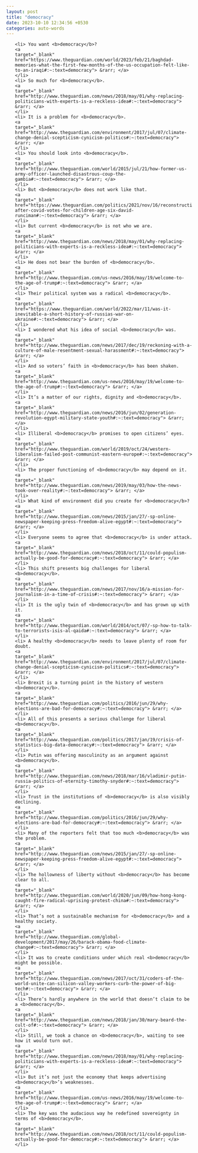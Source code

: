 ```yaml
---
layout: post
title: "democracy"
date: 2023-10-10 12:34:56 +0530
categories: auto-words
---
```

<ol>

    <li> You want <b>democracy</b>?
    <a 
    target="_blank" 
    href="https://www.theguardian.com/world/2023/feb/21/baghdad-memories-what-the-first-few-months-of-the-us-occupation-felt-like-to-an-iraqi#:~:text=democracy"> &rarr; </a>
    </li>
    <li> So much for <b>democracy</b>.
    <a 
    target="_blank" 
    href="http://www.theguardian.com/news/2018/may/01/why-replacing-politicians-with-experts-is-a-reckless-idea#:~:text=democracy"> &rarr; </a>
    </li>
    <li> It is a problem for <b>democracy</b>.
    <a 
    target="_blank" 
    href="http://www.theguardian.com/environment/2017/jul/07/climate-change-denial-scepticism-cynicism-politics#:~:text=democracy"> &rarr; </a>
    </li>
    <li> You should look into <b>democracy</b>.
    <a 
    target="_blank" 
    href="http://www.theguardian.com/world/2015/jul/21/how-former-us-army-officer-launched-disastrous-coup-the-gambia#:~:text=democracy"> &rarr; </a>
    </li>
    <li> But <b>democracy</b> does not work like that.
    <a 
    target="_blank" 
    href="https://www.theguardian.com/politics/2021/nov/16/reconstruction-after-covid-votes-for-children-age-six-david-runciman#:~:text=democracy"> &rarr; </a>
    </li>
    <li> But current <b>democracy</b> is not who we are.
    <a 
    target="_blank" 
    href="http://www.theguardian.com/news/2018/may/01/why-replacing-politicians-with-experts-is-a-reckless-idea#:~:text=democracy"> &rarr; </a>
    </li>
    <li> He does not bear the burden of <b>democracy</b>.
    <a 
    target="_blank" 
    href="http://www.theguardian.com/us-news/2016/may/19/welcome-to-the-age-of-trump#:~:text=democracy"> &rarr; </a>
    </li>
    <li> Their political system was a radical <b>democracy</b>.
    <a 
    target="_blank" 
    href="https://www.theguardian.com/world/2022/mar/11/was-it-inevitable-a-short-history-of-russias-war-on-ukraine#:~:text=democracy"> &rarr; </a>
    </li>
    <li> I wondered what his idea of social <b>democracy</b> was.
    <a 
    target="_blank" 
    href="http://www.theguardian.com/news/2017/dec/19/reckoning-with-a-culture-of-male-resentment-sexual-harassment#:~:text=democracy"> &rarr; </a>
    </li>
    <li> And so voters’ faith in <b>democracy</b> has been shaken.
    <a 
    target="_blank" 
    href="http://www.theguardian.com/us-news/2016/may/19/welcome-to-the-age-of-trump#:~:text=democracy"> &rarr; </a>
    </li>
    <li> It’s a matter of our rights, dignity and <b>democracy</b>.
    <a 
    target="_blank" 
    href="http://www.theguardian.com/news/2016/jun/02/generation-revolution-egypt-military-state-youth#:~:text=democracy"> &rarr; </a>
    </li>
    <li> Illiberal <b>democracy</b> promises to open citizens’ eyes.
    <a 
    target="_blank" 
    href="http://www.theguardian.com/world/2019/oct/24/western-liberalism-failed-post-communist-eastern-europe#:~:text=democracy"> &rarr; </a>
    </li>
    <li> The proper functioning of <b>democracy</b> may depend on it.
    <a 
    target="_blank" 
    href="http://www.theguardian.com/news/2019/may/03/how-the-news-took-over-reality#:~:text=democracy"> &rarr; </a>
    </li>
    <li> What kind of environment did you create for <b>democracy</b>?
    <a 
    target="_blank" 
    href="http://www.theguardian.com/news/2015/jan/27/-sp-online-newspaper-keeping-press-freedom-alive-egypt#:~:text=democracy"> &rarr; </a>
    </li>
    <li> Everyone seems to agree that <b>democracy</b> is under attack.
    <a 
    target="_blank" 
    href="http://www.theguardian.com/news/2018/oct/11/could-populism-actually-be-good-for-democracy#:~:text=democracy"> &rarr; </a>
    </li>
    <li> This shift presents big challenges for liberal <b>democracy</b>.
    <a 
    target="_blank" 
    href="http://www.theguardian.com/news/2017/nov/16/a-mission-for-journalism-in-a-time-of-crisis#:~:text=democracy"> &rarr; </a>
    </li>
    <li> It is the ugly twin of <b>democracy</b> and has grown up with it.
    <a 
    target="_blank" 
    href="http://www.theguardian.com/world/2014/oct/07/-sp-how-to-talk-to-terrorists-isis-al-qaida#:~:text=democracy"> &rarr; </a>
    </li>
    <li> A healthy <b>democracy</b> needs to leave plenty of room for doubt.
    <a 
    target="_blank" 
    href="http://www.theguardian.com/environment/2017/jul/07/climate-change-denial-scepticism-cynicism-politics#:~:text=democracy"> &rarr; </a>
    </li>
    <li> Brexit is a turning point in the history of western <b>democracy</b>.
    <a 
    target="_blank" 
    href="http://www.theguardian.com/politics/2016/jun/29/why-elections-are-bad-for-democracy#:~:text=democracy"> &rarr; </a>
    </li>
    <li> All of this presents a serious challenge for liberal <b>democracy</b>.
    <a 
    target="_blank" 
    href="http://www.theguardian.com/politics/2017/jan/19/crisis-of-statistics-big-data-democracy#:~:text=democracy"> &rarr; </a>
    </li>
    <li> Putin was offering masculinity as an argument against <b>democracy</b>.
    <a 
    target="_blank" 
    href="http://www.theguardian.com/news/2018/mar/16/vladimir-putin-russia-politics-of-eternity-timothy-snyder#:~:text=democracy"> &rarr; </a>
    </li>
    <li> Trust in the institutions of <b>democracy</b> is also visibly declining.
    <a 
    target="_blank" 
    href="http://www.theguardian.com/politics/2016/jun/29/why-elections-are-bad-for-democracy#:~:text=democracy"> &rarr; </a>
    </li>
    <li> Many of the reporters felt that too much <b>democracy</b> was the problem.
    <a 
    target="_blank" 
    href="http://www.theguardian.com/news/2015/jan/27/-sp-online-newspaper-keeping-press-freedom-alive-egypt#:~:text=democracy"> &rarr; </a>
    </li>
    <li> The hollowness of liberty without <b>democracy</b> has become clear to all.
    <a 
    target="_blank" 
    href="http://www.theguardian.com/world/2020/jun/09/how-hong-kong-caught-fire-radical-uprising-protest-china#:~:text=democracy"> &rarr; </a>
    </li>
    <li> That’s not a sustainable mechanism for <b>democracy</b> and a healthy society.
    <a 
    target="_blank" 
    href="http://www.theguardian.com/global-development/2017/may/26/barack-obama-food-climate-change#:~:text=democracy"> &rarr; </a>
    </li>
    <li> It was to create conditions under which real <b>democracy</b> might be possible.
    <a 
    target="_blank" 
    href="http://www.theguardian.com/news/2017/oct/31/coders-of-the-world-unite-can-silicon-valley-workers-curb-the-power-of-big-tech#:~:text=democracy"> &rarr; </a>
    </li>
    <li> There’s hardly anywhere in the world that doesn’t claim to be a <b>democracy</b>.
    <a 
    target="_blank" 
    href="http://www.theguardian.com/news/2018/jan/30/mary-beard-the-cult-of#:~:text=democracy"> &rarr; </a>
    </li>
    <li> Still, we took a chance on <b>democracy</b>, waiting to see how it would turn out.
    <a 
    target="_blank" 
    href="http://www.theguardian.com/news/2018/may/01/why-replacing-politicians-with-experts-is-a-reckless-idea#:~:text=democracy"> &rarr; </a>
    </li>
    <li> But it’s not just the economy that keeps advertising <b>democracy</b>’s weaknesses.
    <a 
    target="_blank" 
    href="http://www.theguardian.com/us-news/2016/may/19/welcome-to-the-age-of-trump#:~:text=democracy"> &rarr; </a>
    </li>
    <li> The key was the audacious way he redefined sovereignty in terms of <b>democracy</b>.
    <a 
    target="_blank" 
    href="http://www.theguardian.com/news/2018/oct/11/could-populism-actually-be-good-for-democracy#:~:text=democracy"> &rarr; </a>
    </li>